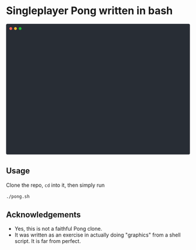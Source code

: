 # Singleplayer Pong written in bash

![demo](demo.svg)

## Usage

Clone the repo, `cd` into it, then simply run

```sh
./pong.sh
```

## Acknowledgements

+ Yes, this is not a faithful Pong clone.
+ It was written as an exercise in actually doing "graphics" from a shell script. It is far from perfect.
